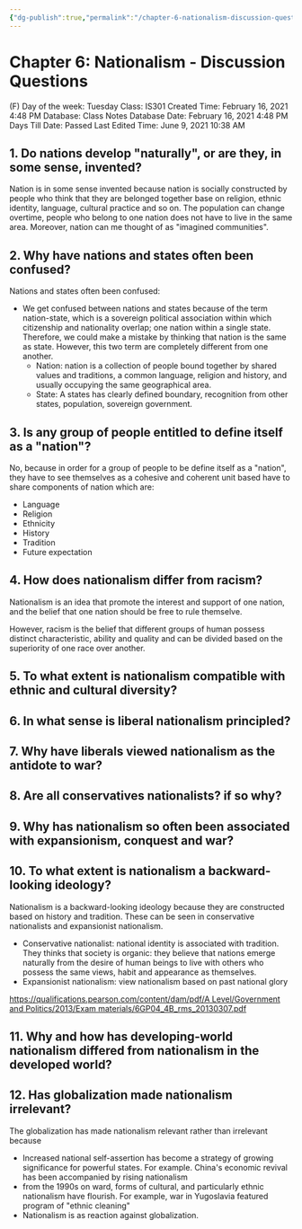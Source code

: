```yaml
---
{"dg-publish":true,"permalink":"/chapter-6-nationalism-discussion-questions/"}
---
```


# Chapter 6: Nationalism - Discussion Questions

(F) Day of the week: Tuesday
Class: IS301
Created Time: February 16, 2021 4:48 PM
Database: Class Notes Database
Date: February 16, 2021 4:48 PM
Days Till Date: Passed
Last Edited Time: June 9, 2021 10:38 AM

## 1. Do nations develop "naturally", or are they, in some sense, invented?

Nation is in some sense invented because nation is socially constructed by people who think that they are belonged together base on religion, ethnic identity, language, cultural practice and so on. The population can change overtime, people who belong to one nation does not have to live in the same area. Moreover, nation can me thought of as "imagined communities".  

## 2. Why have nations and states often been confused?

Nations and states often been confused:

- We get confused between nations and states because of the term nation-state, which is a sovereign political association within which citizenship and nationality overlap; one nation within a single state.  Therefore, we could make a mistake by thinking that nation is the same as state. However, this two term are completely different from one another.
    - Nation: nation is a collection of people bound together by shared values and traditions, a common language, religion and history, and usually occupying the same geographical area.
    - State: A states has clearly defined boundary, recognition from other states, population, sovereign government.

## 3. Is any group of people entitled to define itself as a "nation"?

No, because in order for a group of people to be define itself as a "nation", they have to see themselves as a cohesive and coherent unit based have to share components of nation which are:

- Language
- Religion
- Ethnicity
- History
- Tradition
- Future expectation

## 4. How does nationalism differ from racism?

Nationalism is an idea that promote the interest and support of one nation, and the belief that one nation  should be free to rule themselve.

However, racism is the belief that different groups of human possess distinct characteristic, ability and quality and can be divided based on the superiority of one race over another. 

## 5. To what extent is nationalism compatible with ethnic and cultural diversity?

## 6. In what sense is liberal nationalism principled?

## 7. Why have liberals viewed nationalism as the antidote to war?

## 8. Are all conservatives nationalists? if so why?

## 9. Why has nationalism so often been associated with expansionism, conquest and war?

## 10. To what extent is nationalism a backward-looking ideology?

Nationalism is a backward-looking ideology because they are constructed based on history and tradition. These can be seen in conservative nationalists and expansionist nationalism.

- Conservative nationalist: national identity is associated with tradition. They thinks that society is organic: they believe that nations emerge naturally from the desire of human beings to live with others who possess the same views, habit and appearance as themselves.
- Expansionist nationalism: view nationalism based on past national glory

[https://qualifications.pearson.com/content/dam/pdf/A Level/Government and Politics/2013/Exam materials/6GP04_4B_rms_20130307.pdf](https://qualifications.pearson.com/content/dam/pdf/A%20Level/Government%20and%20Politics/2013/Exam%20materials/6GP04_4B_rms_20130307.pdf)

## 11. Why and how has developing-world nationalism differed from nationalism in the developed world?

## 12. Has globalization made nationalism irrelevant?

The globalization has made nationalism relevant rather than irrelevant because

- Increased national self-assertion has become a strategy of growing significance for powerful states. For example. China's economic revival has been accompanied by rising nationalism
- from the 1990s on ward, forms of cultural, and particularly ethnic nationalism have flourish. For example, war in Yugoslavia featured program of "ethnic cleaning"
- Nationalism is as reaction against globalization.